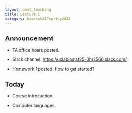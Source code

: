 ```yaml
---
layout: post_teaching
title: Lecture 1
category: biostat257spring2023
---
```


## Announcement

* TA office hours posted.  

* Slack channel: <https://uclabiostat25-0hr8566.slack.com/>

* Homework 1 posted. How to get started?

## Today

* Course introduction.

* Computer languages.
